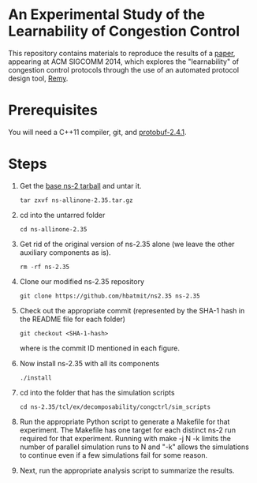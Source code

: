 An Experimental Study of the Learnability of Congestion Control
======================

This repository contains materials to reproduce the results of a 
[paper](http://web.mit.edu/keithw/www/Learnability-SIGCOMM2014.pdf), 
appearing at ACM SIGCOMM 2014, 
which explores the "learnability" of congestion control protocols
through the use of an automated protocol design tool, 
[Remy](http://web.mit.edu/remy/).

Prerequisites
================

You will need a C++11 compiler, git, and [protobuf-2.4.1](https://protobuf.googlecode.com/files/protobuf-2.4.1.tar.gz).

Steps
================

1. Get the [base ns-2 tarball](http://web.mit.edu/anirudh/www/ns-allinone-2.35.tar.gz) and untar it.

    ```
    tar zxvf ns-allinone-2.35.tar.gz 
    ```

2.  cd into the untarred folder 

    ```
    cd ns-allinone-2.35 
    ```
3.  Get rid of the original version of ns-2.35 alone (we leave the other auxiliary components as is).

    ```
    rm -rf ns-2.35 
    ```

4.  Clone our modified ns-2.35 repository

    ```
    git clone https://github.com/hbatmit/ns2.35 ns-2.35
    ```

5.  Check out the appropriate commit (represented by the SHA-1 hash in the README file for each folder)

    ```
    git checkout <SHA-1-hash>
    ```

    where <SHA-1-hash> is the commit ID mentioned in each figure. 

6.  Now install ns-2.35 with all its components

    ```
    ./install 
    ```

7.  cd into the folder that has the simulation scripts

    ```
    cd ns-2.35/tcl/ex/decomposability/congctrl/sim_scripts
    ```

8. Run the appropriate Python script to generate a Makefile for that experiment.
The Makefile has one target for each distinct ns-2 run required for that
experiment. Running with make -j N -k limits the number of parallel simulation
runs to N and "-k" allows the simulations to continue even if a few simulations
fail for some reason.

9. Next, run the appropriate analysis script to summarize the results.
